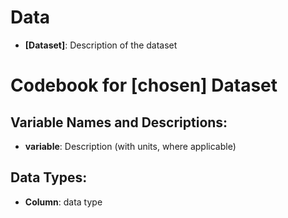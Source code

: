 # Data
-   **[Dataset]**: Description of the dataset 

# Codebook for [chosen] Dataset

## Variable Names and Descriptions:

-   **variable**: Description (with units, where applicable)

## Data Types:

-   **Column**: data type




